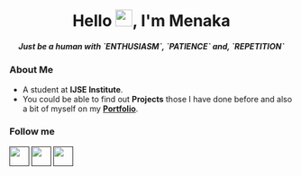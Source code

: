 <h1 align="center">Hello <img src="https://raw.githubusercontent.com/MartinHeinz/MartinHeinz/master/wave.gif" width="30px">, I'm Menaka</h1>
<h5 align="center">Just be a human with `ENTHUSIASM`, `PATIENCE` and, `REPETITION`</h5>
<h3 align="left">About Me</h5>

-  A student at **IJSE Institute**.
-  You could be able to find out **Projects** those I have done before and also a bit of myself on my  **[ Portfolio](https://menaka0000.github.io/MyProfile/)**.

<h3 align="left">Follow me</h5>
<p align="left">
<a href = ""><img style="width: 35px" src="https://img.icons8.com/fluent/48/000000/linkedin.png"/></a>
<a href = ""><img style="width: 35px" src="https://img.icons8.com/fluent/48/000000/twitter.png"/></a>
<a href = ""><img style="width: 35px" src="https://img.icons8.com/fluent/48/000000/instagram-new.png"/></a>
</p>

